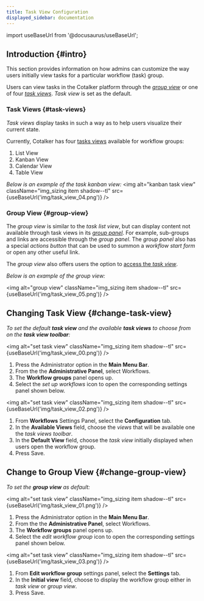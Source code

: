```yaml
---
title: Task View Configuration
displayed_sidebar: documentation
---
```


import useBaseUrl from '@docusaurus/useBaseUrl'; 

## Introduction {#intro}
This section provides information on how admins can customize the way users initially view tasks for a particular workflow (task) group.

Users can view tasks in the Cotalker platform through the [_group view_](/docs/documentation/client/groups#group-view) or one of four [_task views_](/docs/documentation/client/taskview). _Task view_ is set as the default.

### Task Views {#task-views}
_Task views_ display tasks in such a way as to help users visualize their current state. 

Currently, Cotalker has four [tasks views](/docs/documentation/client/taskview) available for workflow groups:
1. List View
2. Kanban View
3. Calendar View
4. Table View

_Below is an example of the task kanban view:_
<img alt="kanban task view" className="img_sizing item shadow--tl" src={useBaseUrl('img/task_view_04.png')} />
<br/>

### Group View {#group-view}
The _group view_ is similar to the _task list view_, but can display content not available through task views in its [_group panel_](/docs/documentation/client/groups#group-panel). For example, sub-groups and links are accessible through the _group panel_. The _group panel_ also has a special _actions button_ that can be used to summon a _workflow start form_ or open any other useful link. 

The _group view_ also offers users the option to [access the _task view_](/docs/documentation/client/taskview#access-task-view).

_Below is an example of the group view:_

<img alt="group view" className="img_sizing item shadow--tl" src={useBaseUrl('img/task_view_05.png')} />
<br/>

## Changing Task View {#change-task-view}
_To set the default **task view** and the available **task views** to choose from on the **task view toolbar**:_

<img alt="set task view" className="img_sizing item shadow--tl" src={useBaseUrl('img/task_view_00.png')} />
<br/>

<div className="margin-left--lg">

1. Press the <span className="badge badge--primary">Administrator</span> option in the **Main Menu Bar**.
2. From the the **Administrative Panel**, select <span className="badge badge--info">Workflows</span>.
3. The **Workflow groups** panel opens up.
4. Select the _set up workflows_ icon to open the corresponding settings panel shown below.

</div>

<img alt="set task view" className="img_sizing item shadow--tl" src={useBaseUrl('img/task_view_02.png')} />
<br/>

<div className="margin-left--lg">

1. From **Workflows** Settings Panel, select the **Configuration** tab.
2. In the **Available Views** field, choose the _views_ that will be available one the _task views toolbar_.
3. In the **Default View** field, choose the _task view_ initially displayed when users open the workflow group.
4. Press <span className="badge badge--info">Save</span>.

</div>

## Change to Group View {#change-group-view}
_To set the **group view** as default:_

<img alt="set task view" className="img_sizing item shadow--tl" src={useBaseUrl('img/task_view_01.png')} />
<br/>

<div className="margin-left--lg">

1. Press the <span className="badge badge--primary">Administrator</span> option in the **Main Menu Bar**.
2. From the the **Administrative Panel**, select <span className="badge badge--info">Workflows</span>.
3. The **Workflow groups** panel opens up.
4. Select the _edit workflow group_ icon to open the corresponding settings panel shown below.

</div>

<img alt="set task view" className="img_sizing item shadow--tl" src={useBaseUrl('img/task_view_03.png')} />
<br/>

<div className="margin-left--lg">

1. From **Edit workflow group** settings panel, select the **Settings** tab.
2. In the **Initial view** field, choose to display the workflow group either in _task view_ or _group view_.
3. Press <span className="badge badge--info">Save</span>.

</div>

